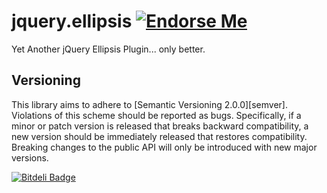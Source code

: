 jquery.ellipsis  [![Endorse Me](http://api.coderwall.com/pboling/endorsecount.png)](http://coderwall.com/pboling)
===============

Yet Another jQuery Ellipsis Plugin... only better.

## Versioning

This library aims to adhere to [Semantic Versioning 2.0.0][semver].
Violations of this scheme should be reported as bugs. Specifically, 
if a minor or patch version is released that breaks backward 
compatibility, a new version should be immediately released that
restores compatibility. Breaking changes to the public API will 
only be introduced with new major versions.



[![Bitdeli Badge](https://d2weczhvl823v0.cloudfront.net/pboling/jquery.ellipsis/trend.png)](https://bitdeli.com/free "Bitdeli Badge")

